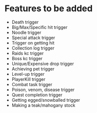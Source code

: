 # Features to be added

- Death trigger
- Big/Max/Specific hit trigger
- Noodle trigger
- Special attack trigger
- Trigger on getting hit
- Collection log trigger
- Raids kc trigger
- Boss kc trigger
- Unique/Expensive drop trigger
- Achieving pet trigger
- Level-up trigger
- PlayerKill trigger
- Combat task trigger
- Poison, venom, disease trigger
- Quest completion trigger
- Getting egged/snowballed trigger
- Making a teak/mahogany stock


